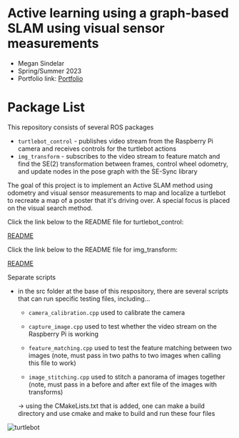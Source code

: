 # Active learning using a graph-based SLAM using visual sensor measurements
* Megan Sindelar
* Spring/Summer 2023
* Portfolio link: [Portfolio](https://megsindelar.github.io/Active-SLAM.html)
# Package List
This repository consists of several ROS packages
- `turtlebot_control` - publishes video stream from the Raspberry Pi camera and receives controls for the turtlebot actions
- `img_transform` - subscribes to the video stream to feature match and find the SE(2) transformation between frames, 
                    control wheel odometry, and update nodes in the pose graph with the SE-Sync library

The goal of this project is to implement an Active SLAM method using odometry and visual sensor measurements to map and localize a turtlebot to recreate a map of a poster that it's driving over. A special focus is placed on the visual search method.


Click the link below to the README file for turtlebot_control:

[README](raspberry_pi_ws/src/turtlebot_control/README.md)


Click the link below to the README file for img_transform:

[README](ros_ws/src/active_slam/img_transform/README.md)


Separate scripts
- in the src folder at the base of this respository, there are several scripts that can run
specific testing files, including...
    - `camera_calibration.cpp`
      used to calibrate the camera

    - `capture_image.cpp`
      used to test whether the video stream on the Raspberry Pi is working

    - `feature_matching.cpp`
      used to test the feature matching between two images (note, must pass in two paths to two
      images when calling this file to work)

    - `image_stitching.cpp`
      used to stitch a panorama of images together (note, must pass in a before and after ext file of the images with transforms)


    -> using the CMakeLists.txt that is added, one can make a build directory
    and use cmake and make to build and run these four files



![turtlebot](https://github.com/megsindelar/active_slam/assets/87098227/77b49029-1ac1-4719-a477-6644a414a140)

